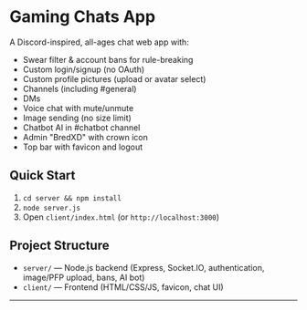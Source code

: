 # Gaming Chats App

A Discord-inspired, all-ages chat web app with:
- Swear filter & account bans for rule-breaking
- Custom login/signup (no OAuth)
- Custom profile pictures (upload or avatar select)
- Channels (including #general)
- DMs
- Voice chat with mute/unmute
- Image sending (no size limit)
- Chatbot AI in #chatbot channel
- Admin "BredXD" with crown icon
- Top bar with favicon and logout

## Quick Start

1. `cd server && npm install`
2. `node server.js`
3. Open `client/index.html` (or `http://localhost:3000`)

## Project Structure

- `server/` — Node.js backend (Express, Socket.IO, authentication, image/PFP upload, bans, AI bot)
- `client/` — Frontend (HTML/CSS/JS, favicon, chat UI)

---